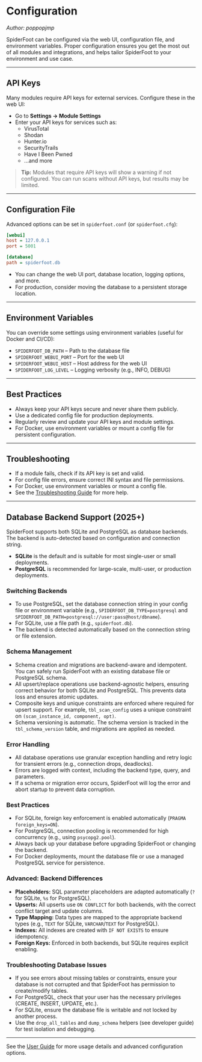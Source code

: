 # Configuration

*Author: poppopjmp*

SpiderFoot can be configured via the web UI, configuration file, and environment variables. Proper configuration ensures you get the most out of all modules and integrations, and helps tailor SpiderFoot to your environment and use case.

---

## API Keys

Many modules require API keys for external services. Configure these in the web UI:

- Go to **Settings → Module Settings**
- Enter your API keys for services such as:
  - VirusTotal
  - Shodan
  - Hunter.io
  - SecurityTrails
  - Have I Been Pwned
  - ...and more

> **Tip:** Modules that require API keys will show a warning if not configured. You can run scans without API keys, but results may be limited.

---

## Configuration File

Advanced options can be set in `spiderfoot.conf` (or `spiderfoot.cfg`):

```ini
[webui]
host = 127.0.0.1
port = 5001

[database]
path = spiderfoot.db
```

- You can change the web UI port, database location, logging options, and more.
- For production, consider moving the database to a persistent storage location.

---

## Environment Variables

You can override some settings using environment variables (useful for Docker and CI/CD):

- `SPIDERFOOT_DB_PATH` – Path to the database file
- `SPIDERFOOT_WEBUI_PORT` – Port for the web UI
- `SPIDERFOOT_WEBUI_HOST` – Host address for the web UI
- `SPIDERFOOT_LOG_LEVEL` – Logging verbosity (e.g., INFO, DEBUG)

---

## Best Practices

- Always keep your API keys secure and never share them publicly.
- Use a dedicated config file for production deployments.
- Regularly review and update your API keys and module settings.
- For Docker, use environment variables or mount a config file for persistent configuration.

---

## Troubleshooting

- If a module fails, check if its API key is set and valid.
- For config file errors, ensure correct INI syntax and file permissions.
- For Docker, use environment variables or mount a config file.
- See the [Troubleshooting Guide](troubleshooting.md) for more help.

---

## Database Backend Support (2025+)

SpiderFoot supports both SQLite and PostgreSQL as database backends. The backend is auto-detected based on configuration and connection string.

- **SQLite** is the default and is suitable for most single-user or small deployments.
- **PostgreSQL** is recommended for large-scale, multi-user, or production deployments.

### Switching Backends

- To use PostgreSQL, set the database connection string in your config file or environment variable (e.g., `SPIDERFOOT_DB_TYPE=postgresql` and `SPIDERFOOT_DB_PATH=postgresql://user:pass@host/dbname`).
- For SQLite, use a file path (e.g., `spiderfoot.db`).
- The backend is detected automatically based on the connection string or file extension.

### Schema Management

- Schema creation and migrations are backend-aware and idempotent. You can safely run SpiderFoot with an existing database file or PostgreSQL schema.
- All upsert/replace operations use backend-agnostic helpers, ensuring correct behavior for both SQLite and PostgreSQL. This prevents data loss and ensures atomic updates.
- Composite keys and unique constraints are enforced where required for upsert support. For example, `tbl_scan_config` uses a unique constraint on `(scan_instance_id, component, opt)`.
- Schema versioning is automatic. The schema version is tracked in the `tbl_schema_version` table, and migrations are applied as needed.

### Error Handling

- All database operations use granular exception handling and retry logic for transient errors (e.g., connection drops, deadlocks).
- Errors are logged with context, including the backend type, query, and parameters.
- If a schema or migration error occurs, SpiderFoot will log the error and abort startup to prevent data corruption.

### Best Practices

- For SQLite, foreign key enforcement is enabled automatically (`PRAGMA foreign_keys=ON`).
- For PostgreSQL, connection pooling is recommended for high concurrency (e.g., using `psycopg2.pool`).
- Always back up your database before upgrading SpiderFoot or changing the backend.
- For Docker deployments, mount the database file or use a managed PostgreSQL service for persistence.

### Advanced: Backend Differences

- **Placeholders:** SQL parameter placeholders are adapted automatically (`?` for SQLite, `%s` for PostgreSQL).
- **Upserts:** All upserts use `ON CONFLICT` for both backends, with the correct conflict target and update columns.
- **Type Mapping:** Data types are mapped to the appropriate backend types (e.g., `TEXT` for SQLite, `VARCHAR`/`TEXT` for PostgreSQL).
- **Indexes:** All indexes are created with `IF NOT EXISTS` to ensure idempotency.
- **Foreign Keys:** Enforced in both backends, but SQLite requires explicit enabling.

### Troubleshooting Database Issues

- If you see errors about missing tables or constraints, ensure your database is not corrupted and that SpiderFoot has permission to create/modify tables.
- For PostgreSQL, check that your user has the necessary privileges (CREATE, INSERT, UPDATE, etc.).
- For SQLite, ensure the database file is writable and not locked by another process.
- Use the `drop_all_tables` and `dump_schema` helpers (see developer guide) for test isolation and debugging.

---

See the [User Guide](user_guide.md) for more usage details and advanced configuration options.
